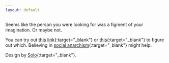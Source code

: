 ```yaml
---
layout: default
---
```


Seems like the person you were looking for was a figment of your imagination.  Or maybe not.  

You can try out [this link](http://blog.jobyjoseph.me){:target="_blank"} or [this](https://www.instagram.com/j0by.j0seph/){:target="_blank"} to figure out which. Believing in [social anarchism](https://en.wikipedia.org/wiki/Social_anarchism){:target="_blank"} might help. 

Design by [Solo](https://github.com/chibicode/solo){:target="_blank"}.

